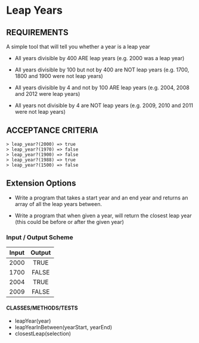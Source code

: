 # Leap Years

## REQUIREMENTS
A simple tool that will tell you whether a year is a leap year

* All years divisible by 400 ARE leap years (e.g. 2000 was a leap year)

- All years divisible by 100 but not by 400 are NOT leap years (e.g. 1700, 1800 and 1900 were not leap years)

- All years divisible by 4 and not by 100 ARE leap years (e.g. 2004, 2008 and 2012 were leap years)

- All years not divisible by 4 are NOT leap years (e.g. 2009, 2010 and 2011 were not leap years)
## ACCEPTANCE CRITERIA
```
> leap_year?(2000) => true
> leap_year?(1970) => false
> leap_year?(1900) => false
> leap_year?(1988) => true
> leap_year?(1500) => false
```

## Extension Options
- Write a program that takes a start year and an end year and returns an array of all the leap years between.

- Write a program that when given a year, will return the closest leap year (this could be before or after the given year)



### Input / Output Scheme
|  Input  |  Output  |
| :--:    |   :--:   |
|   2000  |  TRUE   |
|   1700  |    FALSE |
|   2004  |   TRUE  |
|   2009  |   FALSE  |


#### CLASSES/METHODS/TESTS
- leapYear(year)
- leapYearInBetween(yearStart, yearEnd)
- closestLeap(selection)